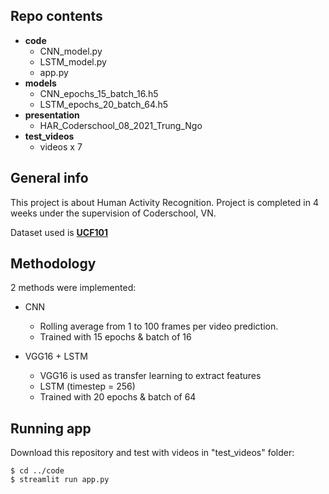## Repo contents
* **code**  
    - CNN_model.py 
    - LSTM_model.py 
    - app.py 
* **models**
    - CNN_epochs_15_batch_16.h5
    - LSTM_epochs_20_batch_64.h5
* **presentation**
    - HAR_Coderschool_08_2021_Trung_Ngo
* **test_videos**
    - videos x 7

## General info
This project is about Human Activity Recognition. Project is completed in 4 weeks under the supervision of Coderschool, VN.

Dataset used is **[UCF101](https://www.crcv.ucf.edu/data/UCF101.php)**

	
## Methodology
2 methods were implemented:
* CNN
    * Rolling average from 1 to 100 frames per video prediction. 
    * Trained with 15 epochs & batch of 16
    
* VGG16 + LSTM
	* VGG16 is used as transfer learning to extract features
	* LSTM (timestep = 256)
	* Trained with 20 epochs & batch of 64
	
## Running app
Download this repository and test with videos in "test_videos" folder:

```
$ cd ../code
$ streamlit run app.py
```